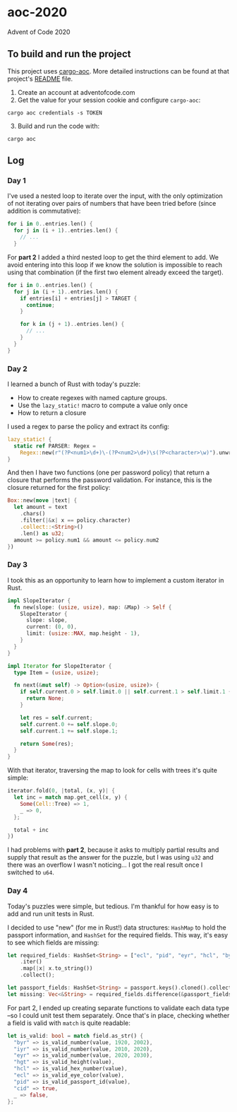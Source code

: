 # aoc-2020

Advent of Code 2020

## To build and run the project

This project uses [cargo-aoc](https://github.com/gobanos/cargo-aoc). More detailed instructions can be found at that project's [README](https://github.com/gobanos/cargo-aoc/blob/master/README.md) file.

1. Create an account at adventofcode.com
2. Get the value for your session cookie and configure `cargo-aoc`:

```
cargo aoc credentials -s TOKEN
```

3. Build and run the code with:

```
cargo aoc
```

## Log

### Day 1

I've used a nested loop to iterate over the input, with the only optimization of not iterating over pairs of numbers that have been tried before (since addition is commutative):

```rust
for i in 0..entries.len() {
  for j in (i + 1)..entries.len() {
    // ...
  }
```

For **part 2** I added a third nested loop to get the third element to add. We avoid entering into this loop if we know the solution is impossible to reach using that combination (if the first two element already exceed the target).

```rust
for i in 0..entries.len() {
  for j in (i + 1)..entries.len() {
    if entries[i] + entries[j] > TARGET {
      continue;
    }

    for k in (j + 1)..entries.len() {
      // ...
    }
  }
}
```

### Day 2

I learned a bunch of Rust with today's puzzle:

- How to create regexes with named capture groups.
- Use the `lazy_static!` macro to compute a value only once
- How to return a closure

I used a regex to parse the policy and extract its config:

```rust
lazy_static! {
  static ref PARSER: Regex =
    Regex::new(r"(?P<num1>\d+)\-(?P<num2>\d+)\s(?P<character>\w)").unwrap();
}
```

And then I have two functions (one per password policy) that return a closure that performs the password validation. For instance, this is the closure returned for the first policy:

```rust
Box::new(move |text| {
  let amount = text
    .chars()
    .filter(|&x| x == policy.character)
    .collect::<String>()
    .len() as u32;
  amount >= policy.num1 && amount <= policy.num2
})
```

### Day 3

I took this as an opportunity to learn how to implement a custom iterator in Rust.

```rust
impl SlopeIterator {
  fn new(slope: (usize, usize), map: &Map) -> Self {
    SlopeIterator {
      slope: slope,
      current: (0, 0),
      limit: (usize::MAX, map.height - 1),
    }
  }
}

impl Iterator for SlopeIterator {
  type Item = (usize, usize);

  fn next(&mut self) -> Option<(usize, usize)> {
    if self.current.0 > self.limit.0 || self.current.1 > self.limit.1 {
      return None;
    }

    let res = self.current;
    self.current.0 += self.slope.0;
    self.current.1 += self.slope.1;

    return Some(res);
  }
}
```

With that iterator, traversing the map to look for cells with trees it's quite simple:

```rust
iterator.fold(0, |total, (x, y)| {
  let inc = match map.get_cell(x, y) {
    Some(Cell::Tree) => 1,
    _ => 0,
  };

  total + inc
})
```

I had problems with **part 2**, because it asks to multiply partial results and supply that result as the answer for the puzzle, but I was using `u32` and there was an overflow I wasn't noticing… I got the real result once I switched to `u64`.

### Day 4

Today's puzzles were simple, but tedious. I'm thankful for how easy is to add and run unit tests in Rust.

I decided to use "new" (for me in Rust!) data structures: `HashMap` to hold the passport information, and `HashSet` for the required fields. This way, it's easy to see which fields are missing:

```rust
let required_fields: HashSet<String> = ["ecl", "pid", "eyr", "hcl", "byr", "iyr", "cid", "hgt"]
    .iter()
    .map(|x| x.to_string())
    .collect();

let passport_fields: HashSet<String> = passport.keys().cloned().collect();
let missing: Vec<&String> = required_fields.difference(&passport_fields).collect();
```

For part 2, I ended up creating separate functions to validate each data type –so I could unit test them separately. Once that's in place, checking whether a field is valid with `match` is quite readable:

```rust
let is_valid: bool = match field.as_str() {
  "byr" => is_valid_number(value, 1920, 2002),
  "iyr" => is_valid_number(value, 2010, 2020),
  "eyr" => is_valid_number(value, 2020, 2030),
  "hgt" => is_valid_height(value),
  "hcl" => is_valid_hex_number(value),
  "ecl" => is_valid_eye_color(value),
  "pid" => is_valid_passport_id(value),
  "cid" => true,
  _ => false,
};
```
